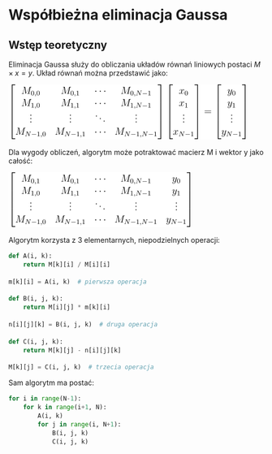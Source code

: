 # Współbieżna eliminacja Gaussa

## Wstęp teoretyczny

Eliminacja Gaussa służy do obliczania układów równań liniowych postaci $M \times x = y$.
Układ równań można przedstawić jako:

![](./img/system1.png)

Dla wygody obliczeń, algorytm może potraktować macierz M i wektor y jako całość:

![](./img/system2.png)

Algorytm korzysta z 3 elementarnych, niepodzielnych operacji:
```py
def A(i, k):
    return M[k][i] / M[i][i]

m[k][i] = A(i, k)  # pierwsza operacja

def B(i, j, k):
    return M[i][j] * m[k][i]

n[i][j][k] = B(i, j, k)  # druga operacja

def C(i, j, k):
    return M[k][j] - n[i][j][k]

M[k][j] = C(i, j, k)  # trzecia operacja
```

Sam algorytm ma postać:

```py
for i in range(N-1):
    for k in range(i+1, N):
        A(i, k)
        for j in range(i, N+1):
            B(i, j, k)
            C(i, j, k)
```

